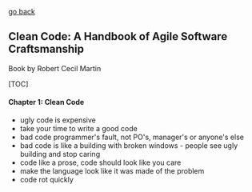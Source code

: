 [go back](https://github.com/pkardas/learning)

## Clean Code: A Handbook of Agile Software Craftsmanship
Book by Robert Cecil Martin

[TOC]

#### Chapter 1: Clean Code

- ugly code is expensive
- take your time to write a good code
- bad code programmer's fault, not PO's, manager's or anyone's else
- bad code is like a building with broken windows - people see ugly building and stop caring
- code like a prose, code should look like you care
- make the language look like it was made of the problem
- code rot quickly

